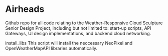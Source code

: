 # Airheads
Github repo for all code relating to the Weather-Responsive Cloud Sculpture Senior Design Project, including but not limited to: start-up scripts, API Gateways, UI design implementations, and backend cloud networking.


install_libs
  This script will install the neccessary NeoPixel and OpenWeatherMapAPI libraries automatically.
